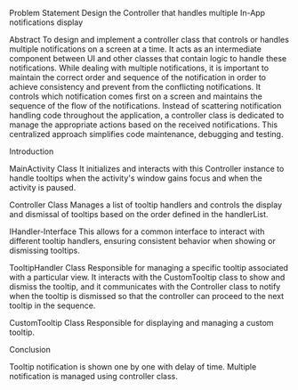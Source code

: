 Problem Statement
Design the Controller that handles multiple In-App notifications display

Abstract
To design and implement a controller class that controls or handles multiple notifications on a screen at a time. It acts as an intermediate component between UI and other classes that contain logic to handle these notifications. While dealing with multiple notifications, it is important to maintain the correct order and sequence of the notification in order to achieve consistency and prevent from the conflicting notifications. It controls which notification comes first on a screen and maintains the sequence of the flow of the notifications.
Instead of scattering notification handling code throughout the application, a controller class is dedicated to manage the appropriate actions based on the received notifications. This centralized approach simplifies code maintenance, debugging and testing.


Introduction

MainActivity Class
It initializes and interacts with this Controller instance to handle tooltips when the activity's window gains focus and when the activity is paused.

Controller Class
Manages a list of tooltip handlers and controls the display and dismissal of tooltips based on the order defined in the handlerList.

IHandler-Interface
This allows for a common interface to interact with different tooltip handlers, ensuring consistent behavior when showing or dismissing tooltips.

TooltipHandler Class
Responsible for managing a specific tooltip associated with a particular view. It interacts with the CustomTooltip class to show and dismiss the tooltip, and it communicates with the Controller class to notify when the tooltip is dismissed so that the controller can proceed to the next tooltip in the sequence.

CustomTooltip Class
Responsible for displaying and managing a custom tooltip.

Conclusion

Tooltip notification is shown one by one with delay of time.
Multiple notification is managed using controller class.

